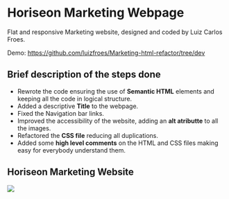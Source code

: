 # Horiseon Marketing Webpage

Flat and responsive Marketing website, designed and coded by Luiz Carlos Froes.

Demo: https://github.com/luizfroes/Marketing-html-refactor/tree/dev

## Brief description of the steps done

- Rewrote the code ensuring the use of **Semantic HTML** elements and keeping all the code in logical structure.
- Added a descriptive **Title** to the webpage.
- Fixed the Navigation bar links.
- Improved the accessibility of the website, adding an **alt atributte** to all the images.
- Refactored the **CSS file** reducing all duplications.
- Added some **high level comments** on the HTML and CSS files making easy for everybody understand them.

## Horiseon Marketing Website

![](assets/images/horeseon-website.png)
